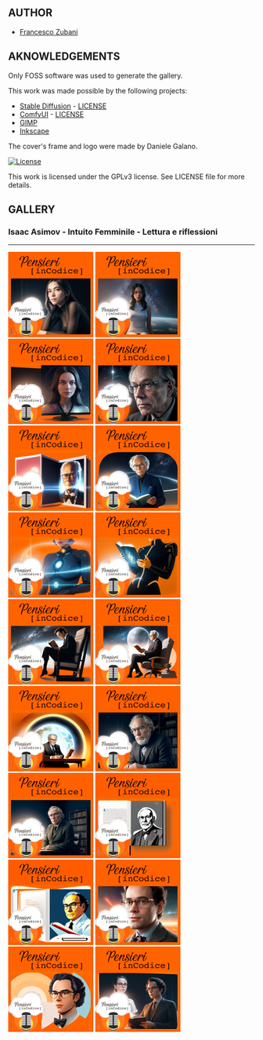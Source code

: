 ## AUTHOR

- [Francesco Zubani](https://www.linkedin.com/in/francesco-zubani-5957081a6/)

## AKNOWLEDGEMENTS

Only FOSS software was used to generate the gallery.

This work was made possible by the following projects:

- [Stable Diffusion](https://github.com/CompVis/stable-diffusion) - [LICENSE](https://github.com/CompVis/stable-diffusion/blob/main/LICENSE)
- [ComfyUI](https://github.com/comfyanonymous/ComfyUI) - [LICENSE](https://github.com/comfyanonymous/ComfyUI/blob/master/LICENSE)
- [GIMP](https://www.gimp.org/)
- [Inkscape](https://inkscape.org/)

The cover's frame and logo were made by Daniele Galano.

[![License](https://img.shields.io/badge/License-GPL%20v3-blue.svg)](http://www.gnu.org/licenses/gpl-3.0)

This work is licensed under the GPLv3 license.
See LICENSE file for more details.

## GALLERY

### Isaac Asimov - Intuito Femminile - Lettura e riflessioni
__________

<div class="gallery">
  <a href="PIC131_01.png"><img class="thumbnail" src="./thumbs/PIC131_01.png" alt="PIC131_01"></a>
  <a href="PIC131_02.png"><img class="thumbnail" src="./thumbs/PIC131_02.png" alt="PIC131_02"></a>
  <a href="PIC131_03.png"><img class="thumbnail" src="./thumbs/PIC131_03.png" alt="PIC131_03"></a>
  <a href="PIC131_04.png"><img class="thumbnail" src="./thumbs/PIC131_04.png" alt="PIC131_04"></a>
  <a href="PIC131_05.png"><img class="thumbnail" src="./thumbs/PIC131_05.png" alt="PIC131_05"></a>
  <a href="PIC131_06.png"><img class="thumbnail" src="./thumbs/PIC131_06.png" alt="PIC131_06"></a>
  <a href="PIC131_07.png"><img class="thumbnail" src="./thumbs/PIC131_07.png" alt="PIC131_07"></a>
  <a href="PIC131_08.png"><img class="thumbnail" src="./thumbs/PIC131_08.png" alt="PIC131_08"></a>
  <a href="PIC131_09.png"><img class="thumbnail" src="./thumbs/PIC131_09.png" alt="PIC131_09"></a>
  <a href="PIC131_10.png"><img class="thumbnail" src="./thumbs/PIC131_10.png" alt="PIC131_10"></a>
  <a href="PIC131_11.png"><img class="thumbnail" src="./thumbs/PIC131_11.png" alt="PIC131_11"></a>
  <a href="PIC131_12.png"><img class="thumbnail" src="./thumbs/PIC131_12.png" alt="PIC131_12"></a>
  <a href="PIC131_13.png"><img class="thumbnail" src="./thumbs/PIC131_13.png" alt="PIC131_13"></a>
  <a href="PIC131_14.png"><img class="thumbnail" src="./thumbs/PIC131_14.png" alt="PIC131_14"></a>
  <a href="PIC131_15.png"><img class="thumbnail" src="./thumbs/PIC131_15.png" alt="PIC131_15"></a>
  <a href="PIC131_16.png"><img class="thumbnail" src="./thumbs/PIC131_16.png" alt="PIC131_16"></a>
  <a href="PIC131_17.png"><img class="thumbnail" src="./thumbs/PIC131_17.png" alt="PIC131_17"></a>
  <a href="PIC131_18.png"><img class="thumbnail" src="./thumbs/PIC131_18.png" alt="PIC131_18"></a>
</div>
</body>
</html>
